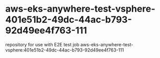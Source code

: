 # aws-eks-anywhere-test-vsphere-401e51b2-49dc-44ac-b793-92d49ee4f763-111
repository for use with E2E test job aws-eks-anywhere-test-vsphere:401e51b2-49dc-44ac-b793-92d49ee4f763-111
